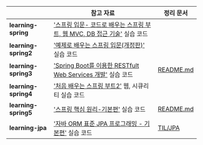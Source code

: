 ||참고 자료|정리 문서|
|---|---|---|
|**learning-spring**|['스프링 입문- 코드로 배우는 스프링 부트, 웹 MVC, DB 접근 기술'](https://www.inflearn.com/course/%EC%8A%A4%ED%94%84%EB%A7%81-%EC%9E%85%EB%AC%B8-%EC%8A%A4%ED%94%84%EB%A7%81%EB%B6%80%ED%8A%B8) 실습 코드||
|**learning-spring2**|['예제로 배우는 스프링 입문(개정판)'](https://www.inflearn.com/course/spring_revised_edition) 실습 코드||
|**learning-spring3**|['Spring Boot를 이용한 RESTfult Web Services 개발'](https://www.inflearn.com/course/spring-boot-restful-web-services) 실습 코드|[README.md](https://github.com/twoosky/spring-study/tree/main/learning-spring3)|
|**learning-spring4**|['처음 배우는 스프링 부트2'](https://github.com/kwj1270/TIL_FIRST_SPRINGBOOT2) 웹, 시큐리티 실습 코드||
|**learning-spring5**|['스프링 핵심 원리-기본편'](https://www.inflearn.com/course/%EC%8A%A4%ED%94%84%EB%A7%81-%ED%95%B5%EC%8B%AC-%EC%9B%90%EB%A6%AC-%EA%B8%B0%EB%B3%B8%ED%8E%B8/dashboard) 실습 코드|[README.md](https://github.com/twoosky/spring-study/tree/main/learning-spring5)|
|**learning-jpa**|['자바 ORM 표준 JPA 프로그래밍 - 기본편'](https://www.inflearn.com/course/ORM-JPA-Basic/dashboard) 실습 코드|[TIL/JPA](https://github.com/twoosky/TIL/tree/main/JPA)|
